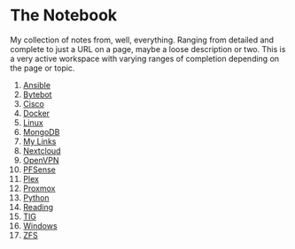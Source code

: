 # The Notebook

My collection of notes from, well, everything. Ranging from detailed and complete to just a URL on a page, maybe a loose description or two. This is a very active workspace with varying ranges of completion depending on the page or topic.

 1. [Ansible](Ansible-Ref/README.md)
 2. [Bytebot](ByteBot/README.md)
 3. [Cisco](Cisco-Ref/CLI---Switch---Cheatsheet.md)
 4. [Docker](Docker/Docker.md)
 5. [Linux](Linux/Ubuntu.md)
 6. [MongoDB](MongoDB/Install-Community-Server---Ubuntu.md)
 7. [My Links](My-Links/Aaron-Toponce-Install-ZFS-on-Debian-GNU-Linux.md)
 8. [Nextcloud](NextCloud/Setup-Guide-(what-I-followed-on-init-setup).md)
 9. [OpenVPN](OpenVPN/Bridging-and-Routing.md)
10. [PFSense](Pfsense/Pfsense.md)
11. [Plex](Plex/Installer-Link.md)
12. [Proxmox](Proxmox/Email-Alerts.md)
13. [Python](Python-Ref/Python.md)
14. [Reading](Reading-List/Reading-List.md)
15. [TIG](TIG-Stack/Bytes-to-GB.md)
16. [Windows](Windows/Using-Telegraf-on-Windows-Blog-InfluxData.md)
17. [ZFS](ZFS/ZFS-Home.md)
